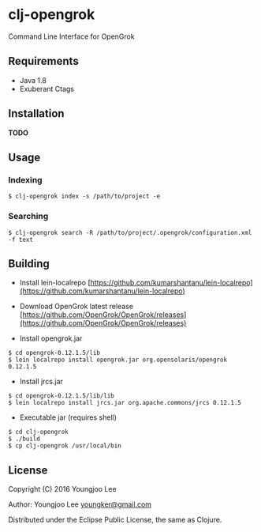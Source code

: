 # clj-opengrok

Command Line Interface for OpenGrok

## Requirements

* Java 1.8
* Exuberant Ctags

## Installation

**TODO**

## Usage

### Indexing

```shell
$ clj-opengrok index -s /path/to/project -e
```

### Searching

```shell
$ clj-opengrok search -R /path/to/project/.opengrok/configuration.xml -f text
```

## Building

* Install lein-localrepo [https://github.com/kumarshantanu/lein-localrepo](https://github.com/kumarshantanu/lein-localrepo)

* Download OpenGrok latest release [https://github.com/OpenGrok/OpenGrok/releases](https://github.com/OpenGrok/OpenGrok/releases)

* Install opengrok.jar

```shell
$ cd opengrok-0.12.1.5/lib
$ lein localrepo install opengrok.jar org.opensolaris/opengrok 0.12.1.5
```

* Install jrcs.jar

```shell
$ cd opengrok-0.12.1.5/lib/lib
$ lein localrepo install jrcs.jar org.apache.commons/jrcs 0.12.1.5
```

* Executable jar (requires shell)

```shell
$ cd clj-opengrok
$ ./build
$ cp clj-opengrok /usr/local/bin
```


## License

Copyright (C) 2016 Youngjoo Lee

Author: Youngjoo Lee <youngker@gmail.com>

Distributed under the Eclipse Public License, the same as Clojure.
